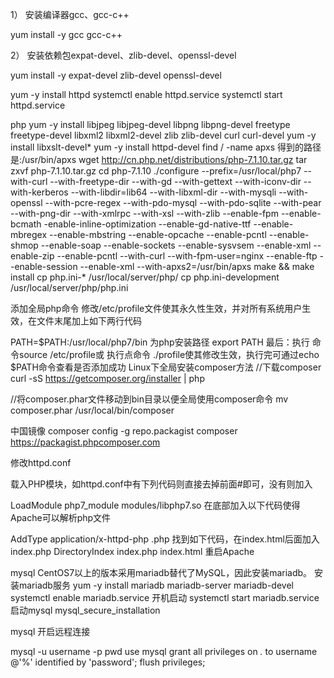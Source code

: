 1） 安装编译器gcc、gcc-c++

yum install -y gcc gcc-c++

2） 安装依赖包expat-devel、zlib-devel、openssl-devel

yum install -y expat-devel zlib-devel openssl-devel

yum -y install httpd
systemctl enable httpd.service
systemctl start httpd.service

php
yum -y install libjpeg libjpeg-devel libpng libpng-devel freetype freetype-devel libxml2 libxml2-devel zlib zlib-devel curl curl-devel 
yum -y install libxslt-devel* 
yum -y install httpd-devel
find / -name apxs 得到的路径是:/usr/bin/apxs
wget http://cn.php.net/distributions/php-7.1.10.tar.gz
tar zxvf php-7.1.10.tar.gz
cd php-7.1.10
./configure --prefix=/usr/local/php7 --with-curl --with-freetype-dir --with-gd --with-gettext --with-iconv-dir --with-kerberos --with-libdir=lib64 --with-libxml-dir --with-mysqli --with-openssl --with-pcre-regex --with-pdo-mysql --with-pdo-sqlite --with-pear --with-png-dir --with-xmlrpc --with-xsl --with-zlib --enable-fpm --enable-bcmath -enable-inline-optimization --enable-gd-native-ttf --enable-mbregex --enable-mbstring --enable-opcache --enable-pcntl --enable-shmop --enable-soap --enable-sockets --enable-sysvsem --enable-xml --enable-zip --enable-pcntl --with-curl --with-fpm-user=nginx --enable-ftp --enable-session --enable-xml --with-apxs2=/usr/bin/apxs
make && make install
cp php.ini-* /usr/local/server/php/
cp php.ini-development /usr/local/server/php/php.ini

添加全局php命令
修改/etc/profile文件使其永久性生效，并对所有系统用户生效，在文件末尾加上如下两行代码

PATH=$PATH:/usr/local/php7/bin  为php安装路径 
export PATH
最后：执行 命令source /etc/profile或 执行点命令 ./profile使其修改生效，执行完可通过echo $PATH命令查看是否添加成功
Linux下全局安装composer方法
//下载composer
curl -sS https://getcomposer.org/installer | php

//将composer.phar文件移动到bin目录以便全局使用composer命令
mv composer.phar /usr/local/bin/composer

中国镜像
composer config -g repo.packagist composer https://packagist.phpcomposer.com

修改httpd.conf

载入PHP模块，如httpd.conf中有下列代码则直接去掉前面#即可，没有则加入

LoadModule php7_module modules/libphp7.so
在底部加入以下代码使得Apache可以解析php文件

<IfModule mod_php7.c>
	AddType application/x-httpd-php .php
</IfModule>
找到如下代码，在index.html后面加入index.php

<IfModule dir_module>
    DirectoryIndex index.php index.html
</IfModule>
重启Apache

mysql
CentOS7以上的版本采用mariadb替代了MySQL，因此安装mariadb。 
安装mariadb服务 
yum -y install mariadb mariadb-server mariadb-devel 
systemctl enable mariadb.service 
开机启动
systemctl start mariadb.service 
启动mysql
mysql_secure_installation 

mysql 开启远程连接
 
mysql -u username -p pwd
use mysql 
grant all privileges on *.* to username @'%' identified by 'password';
flush privileges;